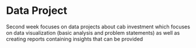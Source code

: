 # Data Project
Second week focuses on data projects about cab investment which focuses on data visualization (basic analysis and problem statements) as well as creating reports containing insights that can be provided